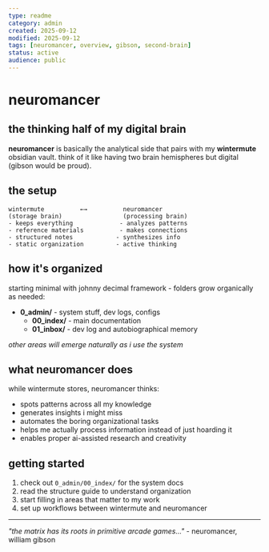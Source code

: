 ```yaml
---
type: readme
category: admin
created: 2025-09-12
modified: 2025-09-12
tags: [neuromancer, overview, gibson, second-brain]
status: active
audience: public
---
```


# neuromancer
## the thinking half of my digital brain

**neuromancer** is basically the analytical side that pairs with my **wintermute** obsidian vault. think of it like having two brain hemispheres but digital (gibson would be proud).

## the setup

```
wintermute          ←→          neuromancer
(storage brain)                 (processing brain)
- keeps everything             - analyzes patterns
- reference materials          - makes connections  
- structured notes            - synthesizes info
- static organization         - active thinking
```

## how it's organized

starting minimal with johnny decimal framework - folders grow organically as needed:

- **0_admin/** - system stuff, dev logs, configs
  - **00_index/** - main documentation
  - **01_inbox/** - dev log and autobiographical memory

*other areas will emerge naturally as i use the system*

## what neuromancer does

while wintermute stores, neuromancer thinks:
- spots patterns across all my knowledge
- generates insights i might miss
- automates the boring organizational tasks
- helps me actually process information instead of just hoarding it
- enables proper ai-assisted research and creativity

## getting started

1. check out `0_admin/00_index/` for the system docs
2. read the structure guide to understand organization
3. start filling in areas that matter to my work
4. set up workflows between wintermute and neuromancer

---

*"the matrix has its roots in primitive arcade games..."* - neuromancer, william gibson